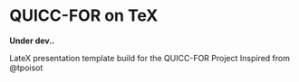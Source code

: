 QUICC-FOR on TeX
===========

**Under dev..**

LateX presentation template build for the QUICC-FOR Project
Inspired from @tpoisot
